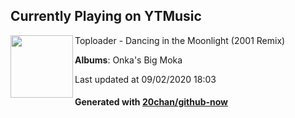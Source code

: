 ## Currently Playing on YTMusic

[<img align="left" width="100" src="https://lh3.googleusercontent.com/k3FA0OV6_6p8DPlFPdq0ItWoONfpcciFp8FXuzK7RohNdWhgqWcMiGf0t1gKcBVQ9L0y4eRBwShcfsK9">](https://music.youtube.com/channel/UCEspIekCimNPvtnt_pGKG3g)

Toploader - Dancing in the Moonlight (2001 Remix)

**Albums**: Onka's Big Moka

Last updated at 09/02/2020 18:03

#### Generated with [20chan/github-now](https://github.com/20chan/github-now)


<!--
**20chan/20chan** is a ✨ _special_ ✨ repository because its `README.md` (this file) appears on your GitHub profile.

Here are some ideas to get you started:

- 🔭 I’m currently working on ...
- 🌱 I’m currently learning ...
- 👯 I’m looking to collaborate on ...
- 🤔 I’m looking for help with ...
- 💬 Ask me about ...
- 📫 How to reach me: ...
- 😄 Pronouns: ...
- ⚡ Fun fact: ...
-->
